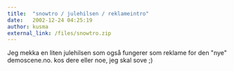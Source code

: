 ```yaml
---
title:  "snowtro / julehilsen / reklameintro"
date:   2002-12-24 04:25:19
author: kusma
external_link: /files/snowtro.zip
---
```

Jeg mekka en liten julehilsen som også fungerer som reklame for den
"nye" demoscene.no. kos dere eller noe, jeg skal sove ;)

